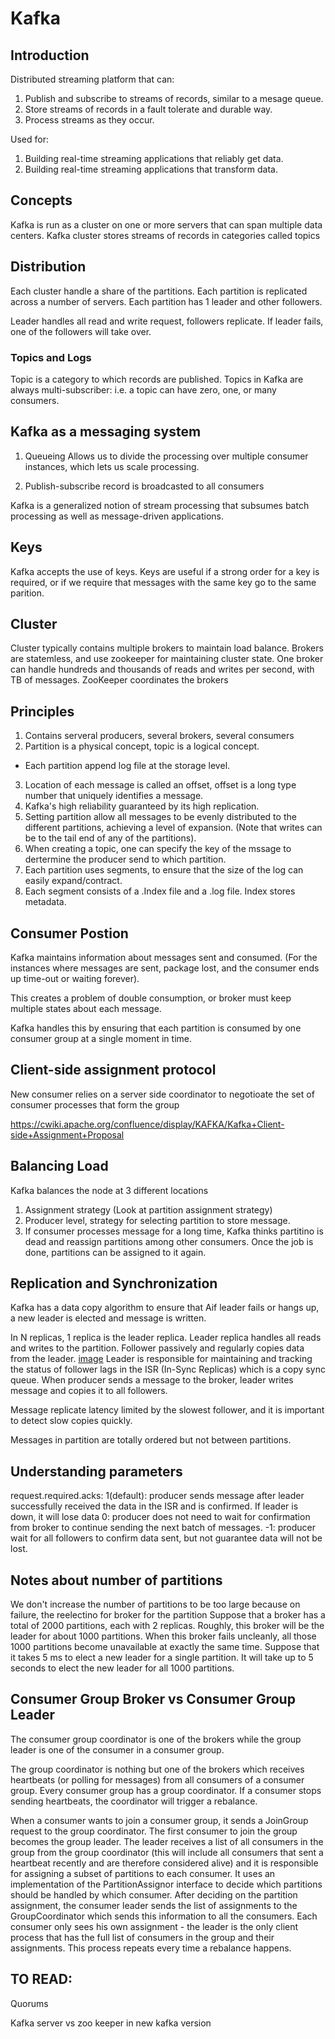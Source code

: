 # Kafka

## Introduction

Distributed streaming platform that can:
1. Publish and subscribe to streams of records, similar to a mesage queue. 
2. Store streams of records in a fault tolerate and durable way. 
3. Process streams as they occur. 

Used for:
1. Building real-time streaming applications that reliably get data.
2. Building real-time streaming applications that transform data.

## Concepts

Kafka is run as a cluster on one or more servers that can span multiple data centers. 
Kafka cluster stores streams of records in categories called topics 


## Distribution 
Each cluster handle a share of the partitions. Each partition is replicated across a number of servers. Each partition has 1 leader and other followers. 

Leader handles all read and write request, followers replicate. If leader fails, one of the followers will take over.  

### Topics and Logs
Topic is a category to which records are published. Topics in Kafka are always multi-subscriber: i.e. a topic can have zero, one, or many consumers. 


## Kafka as a messaging system
1. Queueing
Allows us to divide the processing over multiple consumer instances, which lets us scale processing. 

2. Publish-subscribe
record is broadcasted to all consumers

Kafka is a generalized notion of stream processing that subsumes batch processing as well as message-driven applications. 


## Keys
Kafka accepts the use of keys. Keys are useful if a strong order for a key is required, or if we require that messages with the same key go to the same parition. 

## Cluster
Cluster typically contains multiple brokers to maintain load balance. Brokers are statemless, and use zookeeper for maintaining cluster state. 
One broker can handle hundreds and thousands of reads and writes per second, with TB of messages. 
ZooKeeper coordinates the brokers 

## Principles
1. Contains serveral producers, several brokers, several consumers
2. Partition is a physical concept, topic is a logical concept. 
- Each partition append log file at the storage level. 
3. Location of each message is called an offset, offset is a long type number that uniquely identifies a message. 
4. Kafka's high reliability guaranteed by its high replication. 
5. Setting partition allow all messages to be evenly distributed to the different partitions, achieving a level of expansion. (Note that writes can be to the tail end of any of the partitions).
6. When creating a topic, one can specify the key of the mssage to dertermine the producer send to which partition. 
7. Each partition uses segments, to ensure that the size of the log can easily expand/contract. 
8. Each segment consists of a .Index file and a .log file. Index stores metadata.

## Consumer Postion

Kafka maintains information about messages sent and consumed. (For the instances where messages are sent, package lost, and the consumer ends up time-out or waiting forever). 

This creates a problem of double consumption, or broker must keep multiple states about each message. 

Kafka handles this by ensuring that each partition is consumed by one consumer group at a single moment in time. 

## Client-side assignment protocol

New consumer relies on a server side coordinator to negotioate the set of consumer processes that form the group

https://cwiki.apache.org/confluence/display/KAFKA/Kafka+Client-side+Assignment+Proposal

## Balancing Load
Kafka balances the node at 3 different locations
1. Assignment strategy
(Look at partition assignment strategy)
2. Producer level, strategy for selecting partition to store message. 
3. If consumer processes message for a long time, Kafka thinks partitino is dead and reassign partitions among other consumers. Once the job is done, partitions can be assigned to it again.

## Replication and Synchronization
Kafka has a data copy algorithm to ensure that Aif leader fails or hangs up, a new leader is elected and message is written. 

In N replicas, 1 replica is the leader replica. Leader replica handles all reads and writes to the partition. Follower passively and regularly copies data from the leader.
[image](https://pocket-image-cache.com/direct?url=https%3A%2F%2Fcdn-images-1.medium.com%2Fmax%2F1600%2F0*EKINPKA_r9-9ip5k.png&resize=w1408)
Leader is responsible for maintaining and tracking the status of follower lags in the ISR (In-Sync Replicas) which is a copy sync queue. When producer sends a message to the broker, leader writes message and copies it to all followers. 

Message replicate latency limited by the slowest follower, and it is important to detect slow copies quickly. 

Messages in partition are totally ordered but not between partitions.

## Understanding parameters

request.required.acks:
1(default): producer sends message after leader successfully received the data in the ISR and is confirmed. If leader is down, it will lose data
0: producer does not need to wait for confirmation from broker to continue sending the next batch of messages. 
-1: producer wait for all followers to confirm data sent, but not guarantee data will not be lost. 


## Notes about number of partitions

We don't increase the number of partitions to be too large because on failure, the reelectino for broker for the partition Suppose that a broker has a total of 2000 partitions, each with 2 replicas. Roughly, this broker will be the leader for about 1000 partitions. 
When this broker fails uncleanly, all those 1000 partitions become unavailable at exactly the same time. Suppose that it takes 5 ms to elect a new leader for a single partition. It will take up to 5 seconds to elect the new leader for all 1000 partitions.

## Consumer Group Broker vs Consumer Group Leader
The consumer group coordinator is one of the brokers while the group leader is one of the consumer in a consumer group.

The group coordinator is nothing but one of the brokers which receives heartbeats (or polling for messages) from all consumers of a consumer group. Every consumer group has a group coordinator. If a consumer stops sending heartbeats, the coordinator will trigger a rebalance.

When a consumer wants to join a consumer group, it sends a JoinGroup request to the group coordinator. The first consumer to join the group becomes the group leader. The leader receives a list of all consumers in the group from the group coordinator (this will include all consumers that sent a heartbeat recently and are therefore considered alive) and it is responsible for assigning a subset of partitions to each consumer. It uses an implementation of the PartitionAssignor interface to decide which partitions should be handled by which consumer. After deciding on the partition assignment, the consumer leader sends the list of assignments to the GroupCoordinator which sends this information to all the consumers. Each consumer only sees his own assignment - the leader is the only client process that has the full list of consumers in the group and their assignments. This process repeats every time a rebalance happens.

## TO READ:
Quorums

Kafka server vs zoo keeper in new kafka version
